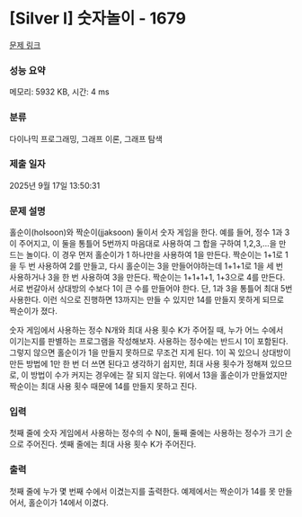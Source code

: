 # [Silver I] 숫자놀이 - 1679 

[문제 링크](https://www.acmicpc.net/problem/1679) 

### 성능 요약

메모리: 5932 KB, 시간: 4 ms

### 분류

다이나믹 프로그래밍, 그래프 이론, 그래프 탐색

### 제출 일자

2025년 9월 17일 13:50:31

### 문제 설명

<p>홀순이(holsoon)와 짝순이(jjaksoon) 둘이서 숫자 게임을 한다. 예를 들어, 정수 1과 3이 주어지고, 이 둘을 통틀어 5번까지 마음대로 사용하여 그 합을 구하여 1,2,3,…을 만드는 놀이다. 이 경우 먼저 홀순이가 1 하나만을 사용하여 1을 만든다. 짝순이는 1+1로 1을 두 번 사용하여 2를 만들고, 다시 홀순이는 3을 만들어야하는데 1+1+1로 1을 세 번 사용하거나 3을 한 번 사용하여 3을 만든다. 짝순이는 1+1+1+1, 1+3으로 4를 만든다. 서로 번갈아서 상대방의 수보다 1이 큰 수를 만들어야 한다. 단, 1과 3을 통틀어 최대 5번 사용한다. 이런 식으로 진행하면 13까지는 만들 수 있지만 14를 만들지 못하게 되므로 짝순이가 졌다. </p>

<p>숫자 게임에서 사용하는 정수 N개와 최대 사용 횟수 K가 주어질 때, 누가 어느 수에서 이기는지를 판별하는 프로그램을 작성해보자. 사용하는 정수에는 반드시 1이 포함된다. 그렇지 않으면 홀순이가 1을 만들지 못하므로 무조건 지게 된다. 1이 꼭 있으니 상대방이 만든 방법에 1만 한 번 더 쓰면 된다고 생각하기 쉽지만, 최대 사용 횟수가 정해져 있으므로, 이 방법이 수가 커지는 경우에는 잘 되지 않는다. 위에서 13을 홀순이가 만들었지만 짝순이는 최대 사용 횟수 때문에 14를 만들지 못하고 진다.</p>

### 입력 

 <p>첫째 줄에 숫자 게임에서 사용하는 정수의 수 N이, 둘째 줄에는 사용하는 정수가 크기 순으로 주어진다. 셋째 줄에는 최대 사용 횟수 K가 주어진다.</p>

### 출력 

 <p>첫째 줄에 누가 몇 번째 수에서 이겼는지를 출력한다. 예제에서는 짝순이가 14를 못 만들어서, 홀순이가 14에서 이겼다.</p>

